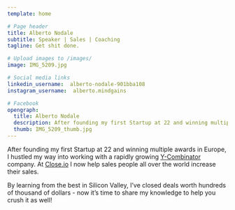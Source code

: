 ```yaml
---
template: home

# Page header
title: Alberto Nodale
subtitle: Speaker | Sales | Coaching
tagline: Get shit done.

# Upload images to /images/
image: IMG_5209.jpg

# Social media links
linkedin_username:  alberto-nodale-901bba108
instagram_username:  alberto.mindgains

# Facebook
opengraph:
  title: Alberto Nodale
  description: After founding my first Startup at 22 and winning multiple awards in Europe, I hustled my way into a rapidly growing Y-Combinator company. Now it’s time to share my knowledge to help you crush it as well!
  thumb: IMG_5209_thumb.jpg
---
```


After founding my first Startup at 22 and winning multiple awards in Europe, I hustled my way into working with a rapidly growing [Y-Combinator](https://www.ycombinator.com/) company. At [Close.io](http://close.io) I now help sales people all over the world increase their sales.

By learning from the best in Silicon Valley, I’ve closed deals worth hundreds of thousand of dollars - now it’s time to share my knowledge to help you crush it as well!
